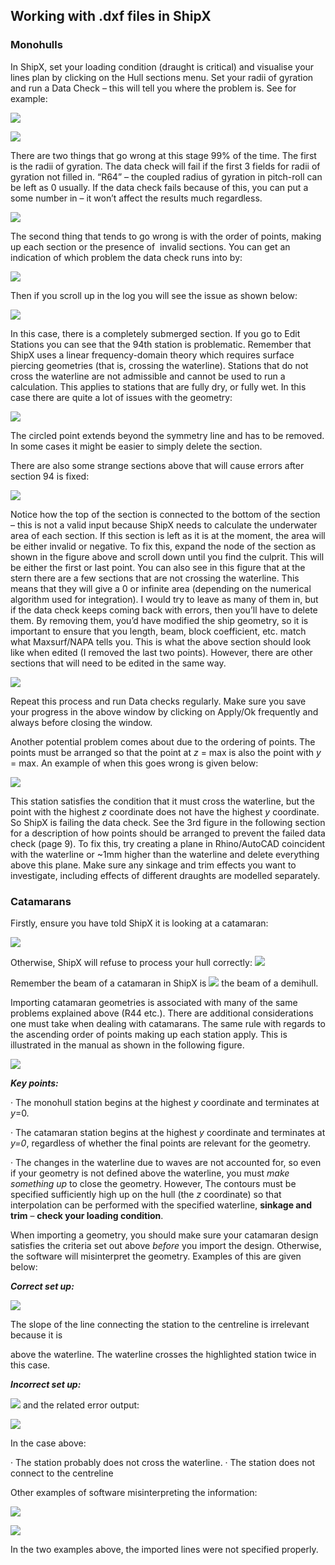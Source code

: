 ## Working with .dxf files in ShipX

### Monohulls

In ShipX, set your loading condition (draught is critical) and visualise your lines plan by clicking on the Hull sections menu. Set your radii of gyration and run a Data Check – this will tell you where the problem is. See for example:

![](https://momchil-terziev.github.io/files/clip_image006.png)

![](https://momchil-terziev.github.io/files/clip_image008.jpg)

There are two things that go wrong at this stage 99% of the time. The first is the radii of gyration. The data check will fail if the first 3 fields for radii of gyration not filled in. “R64” – the coupled radius of gyration in pitch-roll can be left as 0 usually. If the data check fails because of this, you can put a some number in – it won’t affect the results much regardless.

![](https://momchil-terziev.github.io/files/clip_image010.jpg)

The second thing that tends to go wrong is with the order of points, making up each section or the presence of  invalid sections. You can get an indication of which problem the data check runs into by:

![](https://momchil-terziev.github.io/files/clip_image012.png)

Then if you scroll up in the log you will see the issue as shown below:

![](https://momchil-terziev.github.io/files/clip_image014.jpg)

In this case, there is a completely submerged section. If you go to Edit Stations you can see that the 94th station is problematic. Remember that ShipX uses a linear frequency-domain theory which requires surface piercing geometries (that is, crossing the waterline). Stations that do not cross the waterline are not admissible and cannot be used to run a calculation. This applies to stations that are fully dry, or fully wet. In this case there are quite a lot of issues with the geometry:

![](https://momchil-terziev.github.io/files/clip_image016.jpg)

The circled point extends beyond the symmetry line and has to be removed. In some cases it might be easier to simply delete the section.

There are also some strange sections above that will cause errors after section 94 is fixed:

![](https://momchil-terziev.github.io/files/clip_image018.jpg)

Notice how the top of the section is connected to the bottom of the section – this is not a valid input because ShipX needs to calculate the underwater area of each section. If this section is left as it is at the moment, the area will be either invalid or negative. To fix this, expand the node of the section as shown in the figure above and scroll down until you find the culprit. This will be either the first or last point. You can also see in this figure that at the stern there are a few sections that are not crossing the waterline. This means that they will give a 0 or infinite area (depending on the numerical algorithm used for integration). I would try to leave as many of them in, but if the data check keeps coming back with errors, then you’ll have to delete them. By removing them, you’d have modified the ship geometry, so it is important to ensure that you length, beam, block coefficient, etc. match what Maxsurf/NAPA tells you. This is what the above section should look like when edited (I removed the last two points). However, there are other sections that will need to be edited in the same way.

![](https://momchil-terziev.github.io/files/clip_image020.jpg)

Repeat this process and run Data checks regularly. Make sure you save your progress in the above window by clicking on Apply/Ok frequently and always before closing the window.

Another potential problem comes about due to the ordering of points. The points must be arranged so that the point at _z_ = max is also the point with _y_ = max. An example of when this goes wrong is given below:

![](https://momchil-terziev.github.io/files/clip_image021.png)

This station satisfies the condition that it must cross the waterline, but the point with the highest _z_ coordinate does not have the highest _y_ coordinate. So ShipX is failing the data check. See the 3rd figure in the following section for a description of how points should be arranged to prevent the failed data check (page 9). To fix this, try creating a plane in Rhino/AutoCAD coincident with the waterline or ~1mm higher than the waterline and delete everything above this plane. Make sure any sinkage and trim effects you want to investigate, including effects of different draughts are modelled separately. 

### Catamarans

Firstly, ensure you have told ShipX it is looking at a catamaran:

![](https://momchil-terziev.github.io/files/clip_image023.jpg)

Otherwise, ShipX will refuse to process your hull correctly: 
            ![](https://momchil-terziev.github.io/files/clip_image025.png)

Remember the beam of a catamaran in ShipX is ![](https://momchil-terziev.github.io/files/clip_image027.png) the beam of a demihull.

Importing catamaran geometries is associated with many of the same problems explained above (R44 etc.). There are additional considerations one must take when dealing with catamarans. The same rule with regards to the ascending order of points making up each station apply. This is illustrated in the manual as shown in the following figure.

![](https://momchil-terziev.github.io/files/clip_image029.jpg)

**_Key points:_**

· The monohull station begins at the highest _y_ coordinate and terminates at _y_=0.

· The catamaran station begins at the highest _y_ coordinate and terminates at _y=0_, regardless of whether the final points are relevant for the geometry.

· The changes in the waterline due to waves are not accounted for, so even if your geometry is not defined above the waterline, you must _make something up_ to close the geometry. However, The contours must be specified sufficiently high up on the hull (the _z_ coordinate) so that interpolation can be performed with the specified waterline, **sinkage and trim** – **check your loading condition**.

When importing a geometry, you should make sure your catamaran design satisfies the criteria set out above _before_ you import the design. Otherwise, the software will misinterpret the geometry. Examples of this are given below:

**_Correct set up:_**

![](https://momchil-terziev.github.io/files/clip_image031.jpg)

The slope of the line connecting the station to the centreline is irrelevant because it is

above the waterline. The waterline crosses the highlighted station twice in this case.

**_Incorrect set up:_**

![](https://momchil-terziev.github.io/files/clip_image033.png) and the related error output:

![](https://momchil-terziev.github.io/files/clip_image035.png)

In the case above:

· The station probably does not cross the waterline.
· The station does not connect to the centreline

Other examples of software misinterpreting the information:

![](https://momchil-terziev.github.io/files/clip_image037.jpg)

![](https://momchil-terziev.github.io/files/clip_image039.jpg)

In the two examples above, the imported lines were not specified properly.
